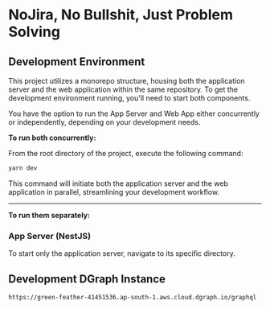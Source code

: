 # NoJira, No Bullshit, Just Problem Solving

## Development Environment

This project utilizes a monorepo structure, housing both the application server and the web application within the same repository. To get the development environment running, you'll need to start both components.

You have the option to run the App Server and Web App either concurrently or independently, depending on your development needs.

**To run both concurrently:**

From the root directory of the project, execute the following command:

```sh
yarn dev
```

This command will initiate both the application server and the web application in parallel, streamlining your development workflow.

---

**To run them separately:**

### App Server (NestJS)

To start only the application server, navigate to its specific directory.

## Development DGraph Instance

```
https://green-feather-41451536.ap-south-1.aws.cloud.dgraph.io/graphql
```
